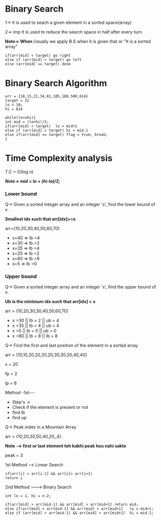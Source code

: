# Binary Search
1-> It is used to seach a given element in a sorted space(array)

2-> imp
It is used to reduce the search space in half after every turn 


**Note-> When**
Usually we apply B.S when it is given that or "It is a sorted array"


```
if(arr[mid] < target) go right
else if (arr[mid] > target) go left
else (arr[mid] == target) done
```

# Binary Search Algorithm
```
arr = {10,15,21,34,81,105,180,500,614}
target = 21
lo = 10;
hi = 614

while(lo<=hi){
int mid = (lo+hi)/2;
if(arr[mid] < target)  lo = mid+1
else if (arr[mid] > target) hi = mid-1
else if(arr[mid] == target) flag = true; break;
}
```



# Time Complexity analysis
T.C = O(log n)

***Note-> mid = lo + (hi-lo)/2;***


### Lower bound
Q-> Given a sorted integer array and an integer 'x', find the lower bound of x.

**Smallest idx such that arr[idx]>=x**

arr={10,20,30,40,50,60,70}

* x=40 => lb =4
* x=30 => lb =2
* x=35 => lb =4
* x=25 => lb =2
* x=80 => lb =8
* x=5  => lb =0


### Upper bound
Q-> Given a sorted integer array and an integer 'x', find the upper bound of x.

**Ub is the minimum idx such that arr[idx] > x**

arr = {10,20,30,30,40,50,60,70}

* x =30 || lb = 2 || ub = 4
* x =35 || lb = 4 || ub = 4
* x =5  || lb = 0 || ub = 0
* x =80 || lb = 8 || lb = 8


Q-> Find the first and last position of the element in a sorted array.

arr = {10,10,20,20,20,20,30,30,30,40,40}

x = 20

fp = 2

lp = 6 

Method -1st---
* Step's ->
* Check if the element is present or not
* find lb
* find up



Q-> Peak index in a Mountain Array

arr = {10,20,30,50,40,20,,4}

**Note --> first or last element toh kabhi peak hou nahi sakte**

peak = 3

1st Method --> Linear Search
```
if(arr[i] > arr[i-1] && arr[i]> arr[i+1]
return i
```

2nd Method ---> Binary Search
```
int lo = 1, hi = n-2;

if(arr[mid] > arr[mid-1] && arr[mid] > arr[mid+1] return mid;
else if(arr[mid] > arr[mid-1] && arr[mid] < arr[mid+1]   lo = mid+1;
else if (arr[mid] < arr[mid-1] && arr[mid] > arr[mid+1]  hi = mid-1;
```

